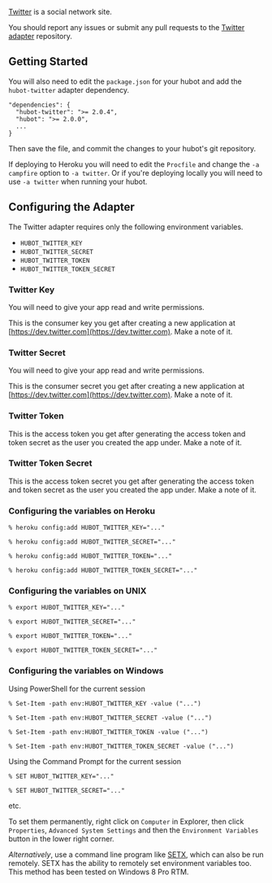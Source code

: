 [Twitter](https://twitter.com) is a social network site.

You should report any issues or submit any pull requests to the
[Twitter adapter](https://github.com/mathildelemee/hubot-twitter) repository.

## Getting Started

You will also need to edit the `package.json` for your hubot and add the
`hubot-twitter` adapter dependency.

    "dependencies": {
      "hubot-twitter": ">= 2.0.4",
      "hubot": ">= 2.0.0",
      ...
    }

Then save the file, and commit the changes to your hubot's git repository.

If deploying to Heroku you will need to edit the `Procfile` and change the
`-a campfire` option to `-a twitter`. Or if you're deploying locally
you will need to use `-a twitter` when running your hubot.

## Configuring the Adapter

The Twitter adapter requires only the following environment variables.

* `HUBOT_TWITTER_KEY`
* `HUBOT_TWITTER_SECRET`
* `HUBOT_TWITTER_TOKEN`
* `HUBOT_TWITTER_TOKEN_SECRET`

### Twitter Key

You will need to give your app read and write permissions.

This is the consumer key you get after creating a new application at
[https://dev.twitter.com](https://dev.twitter.com). Make a note of it.

### Twitter Secret

You will need to give your app read and write permissions.

This is the consumer secret you get after creating a new application at
[https://dev.twitter.com](https://dev.twitter.com). Make a note of it.

### Twitter Token

This is the access token you get after generating the access token and token
secret as the user you created the app under. Make a note of it.

### Twitter Token Secret

This is the access token secret you get after generating the access token and
token secret as the user you created the app under. Make a note of it.

### Configuring the variables on Heroku

    % heroku config:add HUBOT_TWITTER_KEY="..."

    % heroku config:add HUBOT_TWITTER_SECRET="..."

    % heroku config:add HUBOT_TWITTER_TOKEN="..."

    % heroku config:add HUBOT_TWITTER_TOKEN_SECRET="..."

### Configuring the variables on UNIX

    % export HUBOT_TWITTER_KEY="..."

    % export HUBOT_TWITTER_SECRET="..."

    % export HUBOT_TWITTER_TOKEN="..."

    % export HUBOT_TWITTER_TOKEN_SECRET="..."

### Configuring the variables on Windows

Using PowerShell for the current session

    % Set-Item -path env:HUBOT_TWITTER_KEY -value ("...")

    % Set-Item -path env:HUBOT_TWITTER_SECRET -value ("...")

    % Set-Item -path env:HUBOT_TWITTER_TOKEN -value ("...")

    % Set-Item -path env:HUBOT_TWITTER_TOKEN_SECRET -value ("...")

Using the Command Prompt for the current session

    % SET HUBOT_TWITTER_KEY="..."

    % SET HUBOT_TWITTER_SECRET="..."
etc.

To set them permanently, right click on `Computer` in Explorer, then click `Properties`, `Advanced System Settings` and then the `Environment Variables` button in the lower right corner.

_Alternatively_, use a command line program like [SETX](http://technet.microsoft.com/en-us/library/cc755104(v=ws.10).aspx), which can also be run remotely. SETX has the ability to remotely set environment variables too. This method has been tested on Windows 8 Pro RTM.
